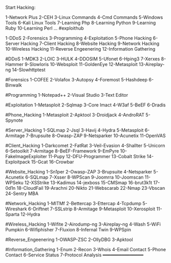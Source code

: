 Start Hacking:

1-Network Plus
2-CEH
3-Linux Commands
4-Cmd Commands
5-Windows Tools
6-Kali Linux Tools
7-Learning Php
8-Learning Python
9-Learning Ruby
10-Learning Perl
...
#exploithub

1-DDoS
2-Forensics
3-Programming
4-Exploitation
5-Phone Hacking
6-Server Hacking
7-Client Hacking
8-Website Hacking
9-Network Hacking
10-Wireless Hacking
11-Reverse Engeenering
12-Information Gathering

#DDoS
1-MDK3
2-LOIC
3-HULK
4-DDOSIM
5-Ufonet
6-Hping3
7-Xerxes
8-Hammer
9-Slowloris
10-Websploit
11-GoldenEye
12-Metasploit
13-Aireplay-ng
14-Slowhttptest

#Forensics
1-COFEE
2-Volafox
3-Autopsy
4-Foremost
5-Hashdeep
6-Binwalk

#Programming
1-Notepad++
2-Visual Studio
3-Text Editor

#Exploitation
1-Metasploit
2-Sqlmap
3-Core Imact
4-W3af
5-BeEF
6-Dradis

#Phone_Hacking
1-Metasploit
2-Apktool
3-Droidjack
4-AndroRAT
5-Spynote

#Server_Hacking
1-SQLmap
2-Jsql
3-Havij
4-Hydra
5-Metasploit
6-Armitage
7-Brupsuite
8-Owasp-ZAP
9-Netsparker
10-Acunetix
11-OpenVAS

#Client_Hacking
1-Darkcomet
2-FatRat
3-Veil-Evasion
4-Shallter
5-Unicorn
6-Setoolkit
7-Armitage
8-BeEF-Framework
9-EmPyre
10-FakeImageExploiter
11-Pupy
12-DFU-Programmer
13-Cobalt Strike
14-Exploitpack
15-Gcat
16-Crowbar

#Website_Hacking
1-Sn1per
2-Owasp-ZAP
3-Brupsuite
4-Netsparker
5-Acunetix
6-SQLmap
7-Xsser
8-WPScan
9-Joomrra
10-Joomscan
11-WPSeku
12-XSStrike
13-Kadimus
14-jexboss
15-CMSmap
16-brut3k1t
17-0d1n
18-CloudFail
19-Arachni
20-Nikto
21-Webscarab
22-Nmap
23-Vbscan
24-Sentry MBA

#Network_Hacking
1-MITMf
2-Bettercap
3-Ettercap
4-Tcpdump
5-Wireshark
6-Driftnet
7-SSLstrip
8-Armitage
9-Metasploit
10-Xerosploit
11-Sparta
12-Hydra

#Wireless_Hacking
1-Wifite
2-Airodump-ng
3-Aireplay-ng
4-Wash
5-WiFi Pumpkin
6-Wifiphisher
7-Fluxion
8-Infernal Twin
9-WPSpin

#Reverse_Engeenering
1-OWASP-ZSC
2-OllyDBG
3-Apktool

#Information_Gathering
1-Enum
2-Recon
3-Whois
4-Email Contact
5-Phone Contact
6-Service Status
7-Protocol Analysis
━━━━━━━━━━━━━━━
